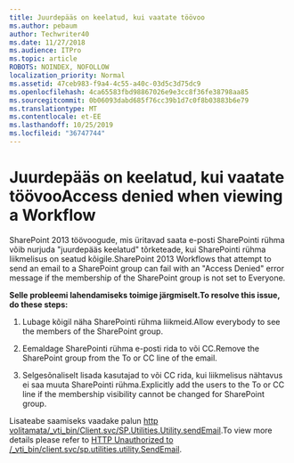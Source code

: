 ```yaml
---
title: Juurdepääs on keelatud, kui vaatate töövoo
ms.author: pebaum
author: Techwriter40
ms.date: 11/27/2018
ms.audience: ITPro
ms.topic: article
ROBOTS: NOINDEX, NOFOLLOW
localization_priority: Normal
ms.assetid: 47ceb983-f9a4-4c55-a40c-03d5c3d75dc9
ms.openlocfilehash: 4ca65583fbd98867026e9e3cc8f36fe38798aa85
ms.sourcegitcommit: 0b06093dabd685f76cc39b1d7c0f8b03883b6e79
ms.translationtype: MT
ms.contentlocale: et-EE
ms.lasthandoff: 10/25/2019
ms.locfileid: "36747744"
---
```

# <a name="access-denied-when-viewing-a-workflow"></a><span data-ttu-id="cfd53-102">Juurdepääs on keelatud, kui vaatate töövoo</span><span class="sxs-lookup"><span data-stu-id="cfd53-102">Access denied when viewing a Workflow</span></span>

<span data-ttu-id="cfd53-103">SharePoint 2013 töövoogude, mis üritavad saata e-posti SharePointi rühma võib nurjuda "juurdepääs keelatud" tõrketeade, kui SharePointi rühma liikmelisus on seatud kõigile.</span><span class="sxs-lookup"><span data-stu-id="cfd53-103">SharePoint 2013 Workflows that attempt to send an email to a SharePoint group can fail with an "Access Denied" error message if the membership of the SharePoint group is not set to Everyone.</span></span>
  
 <span data-ttu-id="cfd53-104">**Selle probleemi lahendamiseks toimige järgmiselt.**</span><span class="sxs-lookup"><span data-stu-id="cfd53-104">**To resolve this issue, do these steps:**</span></span>
  
 1. <span data-ttu-id="cfd53-105">Lubage kõigil näha SharePointi rühma liikmeid.</span><span class="sxs-lookup"><span data-stu-id="cfd53-105">Allow everybody to see the members of the SharePoint group.</span></span>
  
 2. <span data-ttu-id="cfd53-106">Eemaldage SharePointi rühma e-posti rida to või CC.</span><span class="sxs-lookup"><span data-stu-id="cfd53-106">Remove the SharePoint group from the To or CC line of the email.</span></span>
  
 3. <span data-ttu-id="cfd53-107">Selgesõnaliselt lisada kasutajad to või CC rida, kui liikmelisus nähtavus ei saa muuta SharePointi rühma.</span><span class="sxs-lookup"><span data-stu-id="cfd53-107">Explicitly add the users to the To or CC line if the membership visibility cannot be changed for SharePoint group.</span></span>
  
<span data-ttu-id="cfd53-108">Lisateabe saamiseks vaadake palun [http volitamata/_vti_bin/Client.svc/SP.Utilities.Utility.sendEmail](https://go.microsoft.com/fwlink/?linkid=2044694&amp;clcid=0x409).</span><span class="sxs-lookup"><span data-stu-id="cfd53-108">To view more details please refer to [HTTP Unauthorized to /_vti_bin/client.svc/sp.utilities.utility.SendEmail](https://go.microsoft.com/fwlink/?linkid=2044694&amp;clcid=0x409).</span></span>
  